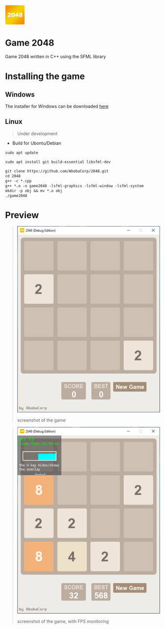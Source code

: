 <img src=/img/icon.png width=64>
<h1>Game 2048 </h1>
Game 2048 written in C++ using the SFML library

# Installing the game
## Windows
The installer for Windows can be downloaded [here](/setup/)

## Linux
> Under development
* Build for Ubontu/Debian
```
sudo apt update
```
```
sudo apt install git build-essential libsfml-dev
```
```
git clone https://github.com/AbobaCorp/2048.git
cd 2048
g++ -c *.cpp
g++ *.o -o game2048 -lsfml-graphics -lsfml-window -lsfml-system
mkdir -p obj && mv *.o obj
./game2048
```

# Preview
> ![](/img/1.png)
> 
> screenshot of the game

> ![](/img/2.png)
> 
> screenshot of the game, with FPS monitoring

